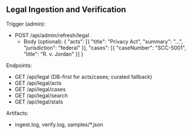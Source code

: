 ## Legal Ingestion and Verification

Trigger (admin):
- POST /api/admin/refresh/legal
  - Body (optional):
    {
      "acts": [{ "title": "Privacy Act", "summary": "...", "jurisdiction": "federal" }],
      "cases": [{ "caseNumber": "SCC-5001", "title": "R. v. Jordan" }]
    }

Endpoints:
- GET /api/legal (DB-first for acts/cases; curated fallback)
- GET /api/legal/acts
- GET /api/legal/cases
- GET /api/legal/search
- GET /api/legal/stats

Artifacts:
- ingest.log, verify.log, samples/*.json


